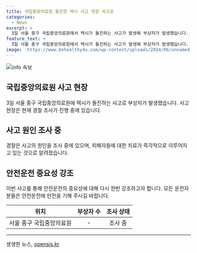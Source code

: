 ```yaml
---
title: 국립중앙의료원 돌진한 택시 사고 현장 속으로
categories:
  - News
excerpt: >
  3일 서울 중구 국립중앙의료원에서 택시가 돌진하는 사고가 발생해 부상자가 발생했습니다. 사진은 사고 현장인근으로 옮겨진 가해차량입니다.
feature_text: >
  3일 서울 중구 국립중앙의료원에서 택시가 돌진하는 사고가 발생해 부상자가 발생했습니다. 사진은 사고 현장인근으로 옮겨진 가해차량입니다.
image: 'https://www.behealthy4u.com/wp-content/uploads/2024/06/unnamed-file.png'
---
```


<p><img src="https://www.behealthy4u.com/wp-content/uploads/2024/06/unnamed-file.png" alt="info 속보" /></p>

<h2 data-ke-size="size26">국립중앙의료원 사고 현장</h2>

<p data-ke-size="size16">3일 서울 중구 국립중앙의료원에 택시가 돌진하는 사고로 부상자가 발생했습니다. 사고 현장은 현재 경찰 조사가 진행 중에 있습니다.</p>

<h2 data-ke-size="size26">사고 원인 조사 중</h2>

<p data-ke-size="size16">경찰은 사고의 원인을 조사 중에 있으며, 피해자들에 대한 치료가 즉각적으로 이루어지고 있는 것으로 알려졌습니다.</p>

<h2 data-ke-size="size26">안전운전 중요성 강조</h2>

<p data-ke-size="size16">이번 사고를 통해 안전운전의 중요성에 대해 다시 한번 강조하고자 합니다. 모든 운전자분들은 안전운전에 만전을 기해 주시길 바랍니다.</p>

<table>
  <thead>
    <tr>
      <th style="text-align: center;">위치</th>
      <th style="text-align: center;">부상자 수</th>
      <th style="text-align: center;">조사 상태</th>
    </tr>
  </thead>
  <tbody>
    <tr>
      <td style="text-align: center;">서울 중구 국립중앙의료원</td>
      <td style="text-align: center;">-</td>
      <td style="text-align: center;">조사 중</td>
    </tr>
  </tbody>
</table>

<hr>
생생한 뉴스, <a href="https://opensis.kr" rel="dofollow">opensis.kr</a>



